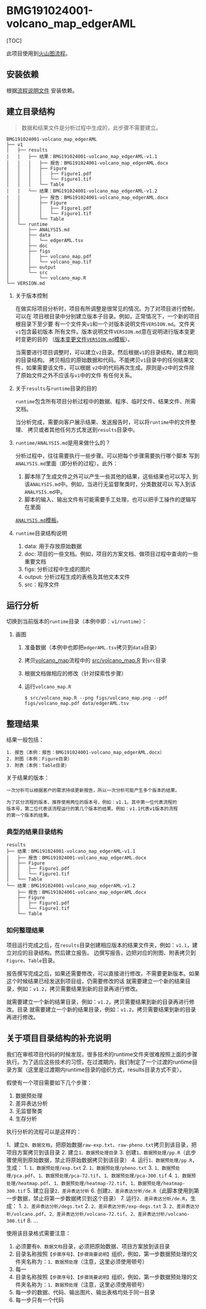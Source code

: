 # BMG191024001-volcano_map_edgerAML

[TOC]

此项目使用到[火山图流程](https://github.com/sxropensource/volcano_map)。

## 安装依赖

根据[流程说明文件](https://github.com/sxropensource/volcano_map/blob/master/README.md)
安装依赖。
    
## 建立目录结构

> 数据和结果文件是分析过程中生成的，此步骤不需要建立。

```
BMG191024001-volcano_map_edgerAML
├── v1
│   ├── results
│   │   ├── 结果：BMG191024001-volcano_map_edgerAML-v1.1
│   │   │   ├── 报告：BMG191024001-volcano_map_edgerAML.docx
│   │   │   ├── Figure
│   │   │   │   ├── Figure1.pdf
│   │   │   │   └── Figure1.tif
│   │   │   └── Table
│   │   └── 结果：BMG191024001-volcano_map_edgerAML-v1.2
│   │       ├── 报告：BMG191024001-volcano_map_edgerAML.docx
│   │       ├── Figure
│   │       │   ├── Figure1.pdf
│   │       │   └── Figure1.tif
│   │       └── Table
│   └── runtime
│       ├── ANALYSIS.md
│       ├── data
│       │   └── edgerAML.tsv
│       ├── doc
│       ├── figs
│       │   ├── volcano_map.pdf
│       │   └── volcano_map.tif
│       ├── output
│       └── src
│           └── volcano_map.R
└── VERSION.md
```

1. 关于版本控制
    
    在做实际项目分析时，项目有所调整是很常见的情况。为了对项目进行控制，可以在
    项目根目录中分别建立版本子目录。例如，正常情况下，一个新的项目根目录下至少要
    有一个文件夹`v1`和一个对版本说明文件`VERSION.md`。文件夹`v1`包含最初版本
    所有文件。版本说明文件`VERSION.md`意在说明进行版本变更时变更的目的
    （[版本变更文件`VERSION.md`模板](VERSION.md)）。
    
    当需要进行项目调整时，可以建立`v2`目录。然后根据`v1`的目录结构，建立相同的目录结构。
    拷贝相应的原始数据和代码。不能拷贝`v1`目录中的任何结果文件，如果需要该文件，可以根据
    `v2`中的代码再次生成。原则是`v2`中的文件除了原始文件之外不应该与`v1`中的文件
    有任何关系。
    
2. 关于`results`与`runtime`目录的目的

    `runtime`包含所有项目分析过程中的数据、程序、临时文件、结果文件、所需文档。
    
    当分析完成，需要向客户展示结果、发送报告时，可以将`runtime`中的文件整理、
    拷贝或者其他任何方式发送到`results`目录中。
    
3. `runtime/ANALYSIS.md`是用来做什么的？

    分析过程中，往往需要执行一些步骤。可以把每个步骤需要执行哪个脚本
    写到`ANALYSIS.md`里面（即分析的过程）。此外：
    
    1. 脚本除了生成文件之外可以产生一些其他的结果，这些结果也可以写入
       到该`ANALYSIS.md`中。例如，当进行无监督聚类时，分类数就可以
       写入到该`ANALYSIS.md`中。
    2. 脚本的输入、输出文件有可能需要手工处理，也可以把手工操作的逻辑写在里面
    
    [`ANALYSIS.md`模板](v1/runtime/ANALYSIS.md)。
    
4. `runtime`目录结构说明

    1. data: 用于存放原始数据
    2. doc: 项目的一些文档。例如，项目的方案文档、做项目过程中查询的一些重要文档
    3. figs: 分析过程中生成的图片
    4. output: 分析过程生成的表格及其他文本文件
    5. src：程序文件

## 运行分析

切换到当前版本的`runtime`目录（本例中即：`v1/runtime`）：

1. 画图

    1. 准备数据（本例中也即把`edgerAML.tsv`拷贝到`data`目录）
    2. 拷贝[volcano_map](https://github.com/sxropensource/volcano_map)流程中的
    [src/volcano_map.R](https://github.com/sxropensource/volcano_map/blob/master/src/volcano_map.R)
    到`src`目录
    3. 根据文档做相应的修改（针对探索性步骤）
    4. 运行`volcano_map.R`
    
        ```
        $ src/volcano_map.R --png figs/volcano_map.png --pdf figs/volcano_map.pdf data/edgerAML.tsv
        ```
        
## 整理结果

结果一般包括：

    1. 报告（本例：报告：BMG191024001-volcano_map_edgerAML.docx）
    2. 附图（本例：Figure目录）
    3. 附表（本例：Table目录）
    
关于结果的版本：

    一次分析可以根据客户的需求持续更新报告，所以一次分析可能产生多个版本的结果。
    
    为了区分流程的版本，推荐使用两位的版本号，例如：v1.1。其中第一位代表流程的
    版本号，第二位代表该流程运行的第几个版本的结果。例如：v1.1代表v1版本的流程
    的第一个版本的结果。

### 典型的结果目录结构

```
results
├── 结果：BMG191024001-volcano_map_edgerAML-v1.1
│   ├── 报告：BMG191024001-volcano_map_edgerAML.docx
│   ├── Figure
│   │   ├── Figure1.pdf
│   │   └── Figure1.tif
│   └── Table
└── 结果：BMG191024001-volcano_map_edgerAML-v1.2
    ├── 报告：BMG191024001-volcano_map_edgerAML.docx
    ├── Figure
    │   ├── Figure1.pdf
    │   └── Figure1.tif
    └── Table
```

### 如何整理结果

项目运行完成之后，在`results`目录创建相应版本的结果文件夹，例如：`v1.1`，建立对应的目录结构。然后建立报告。
边撰写报告，边把对应的附图、附表拷贝到`Figure`、`Table`目录。

报告撰写完成之后，如果还需要修改，可以直接进行修改，不需要更新版本。如果这个时候结果已经发送到项目组，仍需要修改的话
就需要建立一个新的结果目录，例如：`v1.2`，拷贝需要结果到新的目录再进行修改。

就需要建立一个新的结果目录，例如：`v1.2`，拷贝需要结果到新的目录再进行修改。目录
就需要建立一个新的结果目录，例如：`v1.2`，拷贝需要结果到新的目录再进行修改。

## 关于项目目录结构的补充说明

我们在审核项目代码的时候发现，很多技术的runtime文件夹很难按照上面的步骤执行。为了适应这些技术的习惯，在过渡期内，我们制定了一个过渡的runtime目录方案（这里是过渡期内runtime目录的组织方式，results目录方式不变）。

假使有一个项目需要如下几个步骤：

1. 数据预处理
2. 差异表达分析
3. 无监督聚类
4. 生存分析

执行分析的流程可以是这样的：

1、建立`0、数据文档`，把原始数据`raw-exp.txt`、`raw-pheno.txt`拷贝到该目录，把项目方案拷贝到该目录
2. 建立`1、数据预处理目录`
3. 创建`1、数据预处理/pp.R`（此步骤使用到原始数据，禁止将原始数据拷贝到该目录）
4. 运行`1、数据预处理/pp.R`，生成：
    1. `1、数据预处理/exp.txt`
    2. `1、数据预处理/pheno.txt`
    3. `1、数据预处理/pca.pdf`、`1、数据预处理/pca-72.tif`、`1、数据预处理/pca-300.tif`
    4. `1、数据预处理/heatmap.pdf`、`1、数据预处理/heatmap-72.tif`、`1、数据预处理/heatmap-300.tif`
5. 建立目录`2、差异表达分析`
6. 创建`2、差异表达分析/de.R`（此脚本使用到第一步数据，禁止将第一步数据拷贝到这个目录）
7. 运行`2、差异表达分析/de.R`，生成：
    1. `2、差异表达分析/degs.txt`
    2. `2、差异表达分析/exp-degs.txt`
    3. `2、差异表达分析/volcano.pdf`、`2、差异表达分析/volcano-72.tif`、`2、差异表达分析/volcano-300.tif`
8. ...

使用该目录格式需要注意：

1. 必须要有`0、数据文档`目录，必须把原始数据、项目方案放到该目录
2. 目录名称按照`【步骤序号】、【步骤简要说明】`组织，例如，第一步数据预处理的文件夹名称为：`1、数据预处理`（注意，这里必须使用顿号）
3. 每一
2. 目录名称按照`【步骤序号】、【步骤简要说明】`组织，例如，第一步数据预处理的文件夹名称为：`1、数据预处理`（注意，这里必须使用顿号）
3. 每一步的数据、代码、输出图片、输出表格均处于同一目录
4. 每一步只有一个代码
